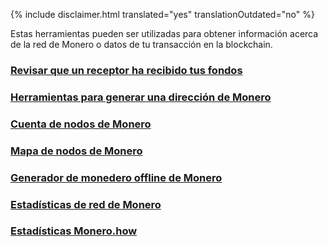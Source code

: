 {% include disclaimer.html translated="yes" translationOutdated="no" %}

Estas herramientas pueden ser utilizadas para obtener información acerca de la red de Monero o datos de tu transacción en la blockchain.

### [Revisar que un receptor ha recibido tus fondos](http://xmrtests.llcoins.net/checktx.html)

### [Herramientas para generar una dirección de Monero](https://xmr.llcoins.net/)

### [Cuenta de nodos de Monero](http://moneronodes.i2p.xyz/)

### [Mapa de nodos de Monero](https://monerohash.com/nodes-distribution.html)

### [Generador de monedero offline de Monero](http://moneroaddress.org/)

### [Estadísticas de red de Monero](http://moneroblocks.info/stats)

### [Estadísticas Monero.how](https://www.monero.how/)